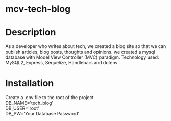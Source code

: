# mcv-tech-blog

# Description 
As a developer who writes about tech,
we created a blog site
so that we can publish articles, blog posts, thoughts and opinions.
we created a mysql database with Model View Controller (MVC) paradigm. Technology used: MySQL2, Express, Sequelize, Handlebars and dotenv

# Installation 

Create a .env file to the root of the project <br /> 
DB_NAME='tech_blog' <br />
DB_USER='root' <br /> 
DB_PW='Your Database Password' <br /> 
